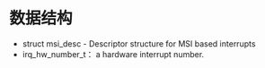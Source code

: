 # 数据结构

- struct msi_desc - Descriptor structure for MSI based interrupts
- irq_hw_number_t： a hardware interrupt number.